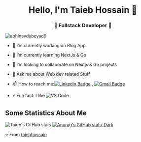 
<h1 align="center"> Hello, I'm Taieb Hossain 👋 </h1>
<h3 align="center">🚀 Fullstack Developer 🚀</h3>

<p align="left"> <img src="https://komarev.com/ghpvc/?username=abhinavdubeyad9" alt="abhinavdubeyad9" /> </p>

- 🔭 I’m currently working on Blog App
- 🌱 I’m currently learning NextJs & Go
- 👯 I’m looking to collaborate on Nextjs & Go projects
- 💬 Ask me about Web dev related Stuff
- 📫 How to reach me:[![Linkedin Badge](https://img.shields.io/badge/-LinkedIn-blue?style=flat-square&logo=Linkedin&logoColor=white&link=)]((https://www.linkedin.com/in/taieb-hossain/)) 
, [![Gmail Badge](https://img.shields.io/badge/-Gmail-c14438?style=flat-square&logo=Gmail&logoColor=white&link=mailto:hossain.th00@gmail.com)](mailto:hossain.th@gmail.com)

- ⚡ Fun fact: I like ![VS Code](http://img.shields.io/badge/-VS%20Code-007ACC?style=flat-square&logo=visual-studio-code&logoColor=ffffff)

## Some Statistics About Me
![Taieb's GitHub stats](https://github-readme-stats.vercel.app/api?username=taiebhossain&show_icons=true&theme=transparent)
[![Anurag's GitHub stats-Dark](https://github-readme-stats.vercel.app/api?username=taiebhossain&show_icons=true&theme=dark#gh-dark-mode-only)](https://github.com/taiebhossain/github-readme-stats#gh-dark-mode-only)

⭐️ From [taiebhossain](https://github.com/taiebhossain)
